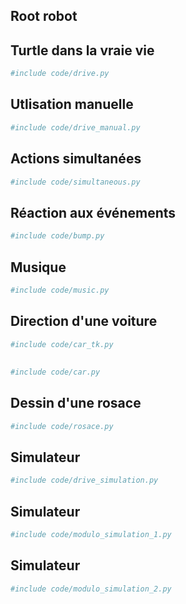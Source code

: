 ## Root robot

## Turtle dans la vraie vie

```python
#include code/drive.py
```

## Utlisation manuelle

```python
#include code/drive_manual.py
```

## Actions simultanées

```python
#include code/simultaneous.py
```

## Réaction aux événements

```python
#include code/bump.py
```

## Musique

```python
#include code/music.py
```

## Direction d'une voiture

```python
#include code/car_tk.py
```

## 

```python
#include code/car.py
```

## Dessin d'une rosace

```python
#include code/rosace.py
```

## Simulateur

```python
#include code/drive_simulation.py
```

## Simulateur

```python
#include code/modulo_simulation_1.py
```

## Simulateur

```python
#include code/modulo_simulation_2.py
```
